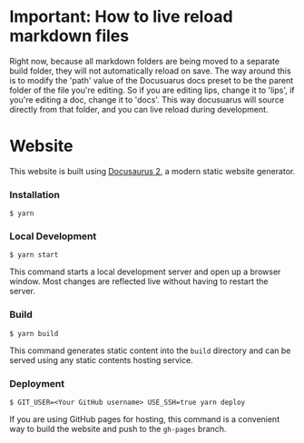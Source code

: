 # Important: How to live reload markdown files

Right now, because all markdown folders are being moved to a separate build folder, they will not automatically reload on save. The way around this is to modify the 'path' value of the Docusuarus docs preset to be the parent folder of the file you're editing. So if you are editing lips, change it to 'lips', if you're editing a doc, change it to 'docs'. This way docusuarus will source directly from that folder, and you can live reload during development.

# Website

This website is built using [Docusaurus 2](https://v2.docusaurus.io/), a modern static website generator.

### Installation

```
$ yarn
```

### Local Development

```
$ yarn start
```

This command starts a local development server and open up a browser window. Most changes are reflected live without having to restart the server.


### Build

```
$ yarn build
```

This command generates static content into the `build` directory and can be served using any static contents hosting service.

### Deployment

```
$ GIT_USER=<Your GitHub username> USE_SSH=true yarn deploy
```

If you are using GitHub pages for hosting, this command is a convenient way to build the website and push to the `gh-pages` branch.
